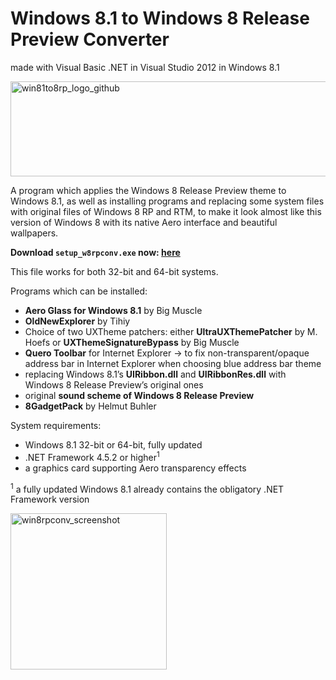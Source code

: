# Windows 8.1 to Windows 8 Release Preview Converter
made with Visual Basic .NET in Visual Studio 2012 in Windows 8.1

<img width="570" height="152" alt="win81to8rp_logo_github" src="https://github.com/user-attachments/assets/f29a00e4-fc21-4727-9c3c-970088a326a3" />

A program which applies the Windows 8 Release Preview theme to Windows 8.1, as well as installing programs and replacing some system files with original files of Windows 8 RP and RTM, to make it look almost like this version of Windows 8 with its native Aero interface and beautiful wallpapers.

<b>Download <code>setup_w8rpconv.exe</code> now: <a href="https://github.com/win8-png/win8rpconv/releases">here</a></b>

This file works for both 32-bit and 64-bit systems.

Programs which can be installed:
* <b>Aero Glass for Windows 8.1</b> by Big Muscle
* <b>OldNewExplorer</b> by Tihiy
* Choice of two UXTheme patchers: either <b>UltraUXThemePatcher</b> by M. Hoefs or <b>UXThemeSignatureBypass</b> by Big Muscle
* <b>Quero Toolbar</b> for Internet Explorer -> to fix non-transparent/opaque address bar in Internet Explorer when choosing blue address bar theme
* replacing Windows 8.1’s <b>UIRibbon.dll</b> and <b>UIRibbonRes.dll</b> with Windows 8 Release Preview’s original ones
* original <b>sound scheme of Windows 8 Release Preview</b>
* <b>8GadgetPack</b> by Helmut Buhler

System requirements:
* Windows 8.1 32-bit or 64-bit, fully updated
* .NET Framework 4.5.2 or higher<sup>1</sup>
* a graphics card supporting Aero transparency effects

<sup>1</sup> a fully updated Windows 8.1 already contains the obligatory .NET Framework version

<img width="250" alt="win8rpconv_screenshot" src="https://github.com/user-attachments/assets/a1a9e47c-0612-4ee0-950f-e1e23b90c739" />
